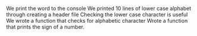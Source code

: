 We print the word to the console
We printed 10 lines of lower case alphabet through creating a header file
Checking the lower case character is useful
We wrote a function that checks for alphabetic character
Wrote a function that prints the sign of a number.
